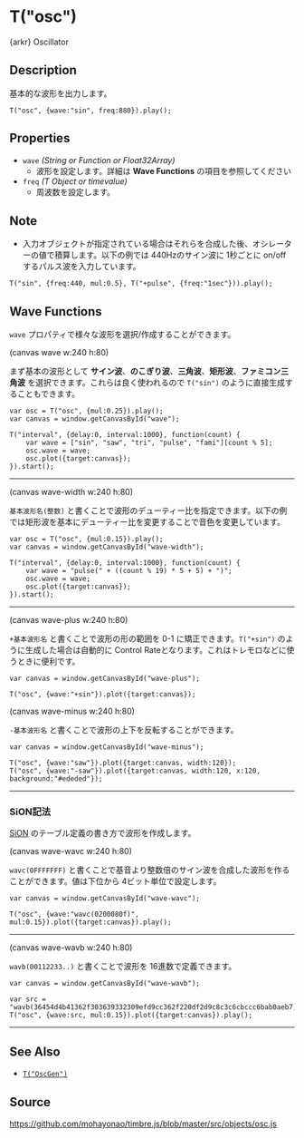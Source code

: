 T("osc")
========
{arkr} Oscillator

## Description ##
基本的な波形を出力します。

```timbre
T("osc", {wave:"sin", freq:880}).play();
```

## Properties ##
- `wave` _(String or Function or Float32Array)_
  - 波形を設定します。詳細は **Wave Functions** の項目を参照してください
- `freq` _(T Object or timevalue)_
  - 周波数を設定します。

## Note ##
- 入力オブジェクトが指定されている場合はそれらを合成した後、オシレーターの値で積算します。以下の例では 440Hzのサイン波に 1秒ごとに on/off するパルス波を入力しています。
  
```timbre
T("sin", {freq:440, mul:0.5}, T("+pulse", {freq:"1sec"})).play();
```

## Wave Functions ##
`wave` プロパティで様々な波形を選択/作成することができます。

(canvas wave w:240 h:80)

まず基本の波形として **サイン波**、**のこぎり波**、**三角波**、**矩形波**、**ファミコン三角波** を選択できます。これらは良く使われるので `T("sin")` のように直接生成することもできます。

```timbre
var osc = T("osc", {mul:0.25}).play();
var canvas = window.getCanvasById("wave");

T("interval", {delay:0, interval:1000}, function(count) {
    var wave = ["sin", "saw", "tri", "pulse", "fami"][count % 5];
    osc.wave = wave;
    osc.plot({target:canvas});    
}).start();
```

- - -

(canvas wave-width w:240 h:80)

`基本波形名(整数)` と書くことで波形のデューティー比を指定できます。以下の例では矩形波を基本にデューティー比を変更することで音色を変更しています。

```timbre
var osc = T("osc", {mul:0.15}).play();
var canvas = window.getCanvasById("wave-width");

T("interval", {delay:0, interval:1000}, function(count) {
    var wave = "pulse(" + ((count % 19) * 5 + 5) + ")";
    osc.wave = wave;
    osc.plot({target:canvas});    
}).start();
```

- - -

(canvas wave-plus w:240 h:80)

`+基本波形名` と書くことで波形の形の範囲を 0-1 に矯正できます。`T("+sin")` のように生成した場合は自動的に Control Rateとなります。これはトレモロなどに使うときに便利です。

```timbre
var canvas = window.getCanvasById("wave-plus");

T("osc", {wave:"+sin"}).plot({target:canvas});
```

(canvas wave-minus w:240 h:80)

`-基本波形名` と書くことで波形の上下を反転することができます。

```timbre
var canvas = window.getCanvasById("wave-minus");

T("osc", {wave:"saw"}).plot({target:canvas, width:120});
T("osc", {wave:"-saw"}).plot({target:canvas, width:120, x:120, background:"#ededed"});
```

- - -

### SiON記法 ###
[SiON](http://mmltalks.appspot.com/document/siopm_mml_ref_05.html) のテーブル定義の書き方で波形を作成します。

(canvas wave-wavc w:240 h:80)

`wavc(0FFFFFFF)` と書くことで基音より整数倍のサイン波を合成した波形を作ることができます。値は下位から 4ビット単位で設定します。


```timbre
var canvas = window.getCanvasById("wave-wavc");

T("osc", {wave:"wavc(0200080f)", mul:0.15}).plot({target:canvas}).play();
```

- - -

(canvas wave-wavb w:240 h:80)

`wavb(00112233..)` と書くことで波形を 16進数で定義できます。

```timbre
var canvas = window.getCanvasById("wave-wavb");

var src = "wavb(36454d4b41362f303639332309efd9cc362f220df2d9c8c3c6cbccc6bab0aeb7)";
T("osc", {wave:src, mul:0.15}).plot({target:canvas}).play();
```

- - -

## See Also ##
- [`T("OscGen")`](./OscEnv.html)

## Source ##
https://github.com/mohayonao/timbre.js/blob/master/src/objects/osc.js
